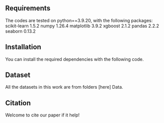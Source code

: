 ## Requirements

The codes are tested on python==3.9.20, with the following packages:
scikit-learn                    1.5.2
numpy                           1.26.4
matplotlib                      3.9.2
xgboost                         2.1.2
pandas                          2.2.2
seaborn                         0.13.2


## Installation

You can install the required dependencies with the following code.


## Dataset

All the datasets in this work are from folders [here] Data.


## Citation

Welcome to cite our paper if it help!